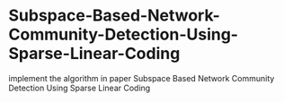 # Subspace-Based-Network-Community-Detection-Using-Sparse-Linear-Coding

implement the algorithm in paper Subspace Based Network Community Detection Using Sparse Linear Coding
